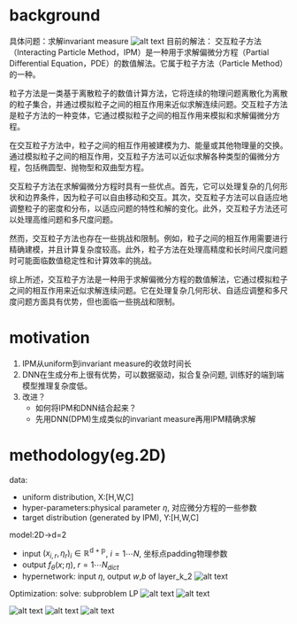 

# background
具体问题：求解invariant measure
![alt text](image-1.png)
目前的解法：
交互粒子方法（Interacting Particle Method，IPM）是一种用于求解偏微分方程（Partial Differential Equation，PDE）的数值解法。它属于粒子方法（Particle Method）的一种。

粒子方法是一类基于离散粒子的数值计算方法，它将连续的物理问题离散化为离散的粒子集合，并通过模拟粒子之间的相互作用来近似求解连续问题。交互粒子方法是粒子方法的一种变体，它通过模拟粒子之间的相互作用来模拟和求解偏微分方程。

在交互粒子方法中，粒子之间的相互作用被建模为力、能量或其他物理量的交换。通过模拟粒子之间的相互作用，交互粒子方法可以近似求解各种类型的偏微分方程，包括椭圆型、抛物型和双曲型方程。

交互粒子方法在求解偏微分方程时具有一些优点。首先，它可以处理复杂的几何形状和边界条件，因为粒子可以自由移动和交互。其次，交互粒子方法可以自适应地调整粒子的密度和分布，以适应问题的特性和解的变化。此外，交互粒子方法还可以处理高维问题和多尺度问题。

然而，交互粒子方法也存在一些挑战和限制。例如，粒子之间的相互作用需要进行精确建模，并且计算复杂度较高。此外，粒子方法在处理高精度和长时间尺度问题时可能面临数值稳定性和计算效率的挑战。

综上所述，交互粒子方法是一种用于求解偏微分方程的数值解法，它通过模拟粒子之间的相互作用来近似求解连续问题。它在处理复杂几何形状、自适应调整和多尺度问题方面具有优势，但也面临一些挑战和限制。




# motivation
1. IPM从uniform到invariant measure的收敛时间长
2. DNN在生成分布上很有优势，可以数据驱动，拟合复杂问题, 训练好的端到端模型推理复杂度低。
3. 改进？
   - 如何将IPM和DNN结合起来？
   - 先用DNN(DPM)生成类似的invariant measure再用IPM精确求解


# methodology(eg.2D)
data: 
- uniform distribution, X:[H,W,C]
- hyper-parameters:physical parameter $\eta$, 对应微分方程的一些参数
- target distribution (generated by IPM), Y:[H,W,C]

model:2D->d=2
- input ${(x_{i,r}, η_r)}_i \in \mathbb{R^{d+p}}$,  $i = 1 \cdots N$, 坐标点padding物理参数
- output $f_\theta(x;η)$, $r = 1 \cdots N_{dict}$
- hypernetwork: input $\eta$, output $w$,$b$ of layer_k_2
![alt text](image.png)

Optimization:
solve: subproblem LP
![alt text](image-3.png)
![alt text](image-2.png)


![alt text](image-8.png)
![alt text](image-9.png)
![alt text](image-10.png)